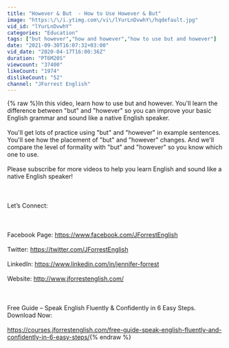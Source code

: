 ```yaml
---
title: "However & But  - How to Use However & But"
image: "https:\/\/i.ytimg.com\/vi\/lYurLnDvwhY\/hqdefault.jpg"
vid_id: "lYurLnDvwhY"
categories: "Education"
tags: ["but however","how and however","how to use but and however"]
date: "2021-09-30T16:07:32+03:00"
vid_date: "2020-04-17T16:00:36Z"
duration: "PT6M20S"
viewcount: "37400"
likeCount: "1974"
dislikeCount: "52"
channel: "JForrest English"
---
```

{% raw %}In this video, learn how to use but and however. You'll learn the difference between &quot;but&quot; and &quot;however&quot; so you can improve your basic English grammar and sound like a native English speaker. <br /><br />You'll get lots of practice using &quot;but&quot; and &quot;however&quot; in example sentences. You'll see how the placement of &quot;but&quot; and &quot;however&quot; changes. And we'll compare the level of formality with &quot;but&quot; and &quot;however&quot; so you know which one to use. <br /><br />Please subscribe for more videos to help you learn English and sound like a native English speaker!  <br /><br /><br /><br />Let’s Connect: <br /><br /><br /><br />Facebook Page: <a rel="nofollow" target="blank" href="https://www.facebook.com/JForrestEnglish">https://www.facebook.com/JForrestEnglish</a> <br /><br />Twitter: <a rel="nofollow" target="blank" href="https://twitter.com/JForrestEnglish">https://twitter.com/JForrestEnglish</a><br /><br />LinkedIn: <a rel="nofollow" target="blank" href="https://www.linkedin.com/in/jennifer-forrest">https://www.linkedin.com/in/jennifer-forrest</a><br /><br />Website: <a rel="nofollow" target="blank" href="http://www.jforrestenglish.com/">http://www.jforrestenglish.com/</a> <br /><br /><br /><br />Free Guide – Speak English Fluently &amp; Confidently in 6 Easy Steps. Download Now: <br /><br /><a rel="nofollow" target="blank" href="https://courses.jforrestenglish.com/free-guide-speak-english-fluently-and-confidently-in-6-easy-steps/">https://courses.jforrestenglish.com/free-guide-speak-english-fluently-and-confidently-in-6-easy-steps/</a>{% endraw %}

